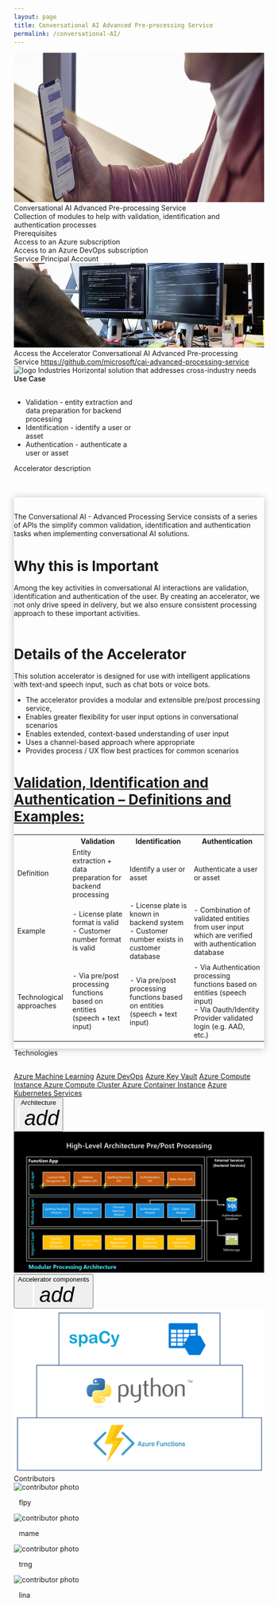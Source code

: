 ```yaml
---
layout: page
title: Conversational AI Advanced Pre-processing Service
permalink: /conversational-AI/
---
```


<div>
    <div class="title-photo">
          <img src="/images/conversational-AI/M365CO19_SMB_iPhone_245.jpg" alt="logo" height="300" style="width:100%;">
    </div>
    <div class="title">Conversational AI Advanced Pre-processing Service</div>
    <div class="paragraph">Collection of modules to help with validation, identification and authentication processes</div>
    <div class="category">Prerequisites</div>
    <div class="prerequisites">
        <div class="prerequisites-card">
            <span class="prerequisites-text">Access to an Azure subscription</span>
    </div>
        <div class="prerequisites-card">
            <span class="prerequisites-text">Access to an Azure DevOps subscription</span></div>
        <div class="prerequisites-card">
            <span class="prerequisites-text">Service Principal Account</span></div>
    </div>
    <div class="toolkit-cards">
        <div class="toolkit-row">
            <div class="toolkit-card left">
                <img src="/images/CLO18_programmingCode_001.jpg" alt="logo" height="170" style="width:100%;">
                <span class="toolkit-card-title">Access the Accelerator</span>
                <span class="toolkit-card-content">
                    Conversational AI Advanced Pre-processing Service <a href="https://github.com/microsoft/cai-advanced-processing-service" target="_blank">https://github.com/microsoft/cai-advanced-processing-service</a>
                </span>
            </div>
            <div class="toolkit-card right">
                <img src="/images/MSC19_paddingtonOffice_019.jpg" alt="logo" height="170" style="width:100%;">
                <span class="toolkit-card-title">Industries</span>
                <span class="toolkit-card-content">Horizontal solution that addresses cross-industry needs</span>
            </div>
        </div>
    </div>
    <div class="solution-accelerator-use-case">
        <div style="width: 50%;">
            <span style="font-weight:600; margin-right:50px;">Use Case</span>
            <ul style="margin-top: 30px;">
                <li>Validation - entity extraction and data preparation for backend processing</li>
                <li>Identification - identify a user or asset</li>
                <li>Authentication - authenticate a user or asset</li>
            </ul>
        </div>
    </div>
    <div class="category">Accelerator description</div>
    <div style="display:flex; margin-top: 50px; box-shadow: 0px 1px 13px rgba(0, 0, 0, 0.25);">
        <div class="accelerator-description">
    <p style="margin-top: 30px;">
        The Conversational AI - Advanced Processing Service consists of a series of APIs the simplify common validation, identification and authentication tasks when implementing conversational AI solutions. 
        <h1>Why this is Important</h1>
        Among the key activities in conversational AI interactions are validation, identification and authentication of the user.  By creating an accelerator, we not only drive speed in delivery, but we also ensure consistent processing approach to these important activities.
        <br/><br/>
        <h1>Details of the Accelerator</h1>        
        This solution accelerator is designed for use with intelligent applications with text-and speech input, such as chat bots or voice bots.
        <ul>
            <li>The accelerator provides a modular and extensible pre/post processing service, </li>
            <li>Enables greater flexibility for user input options in conversational scenarios </li>
            <li>Enables extended, context-based understanding of user input </li>
            <li>Uses a channel-based approach where appropriate </li>
            <li>Provides process / UX flow best practices for common scenarios </li>
        </ul>
        <h1><u>Validation, Identification and Authentication – Definitions and Examples:</u></h1>
        <table>
            <tr>
                <th></th>
                <th>Validation</th>
                <th>Identification</th>
                <th>Authentication</th>
            </tr>
            <tr>
                <td>Definition</td>
                <td>Entity extraction + data preparation for backend processing</td>
                <td>Identify a user or asset</td>
                <td>Authenticate a user or asset</td>
            </tr>
            <tr>
                <td>Example</td>
                <td>
                    - License plate format is valid 
                    <br/>
                    - Customer number format is valid
                </td>
                <td>
                    - License plate is known in backend system
                    <br/>
                    - Customer number exists in customer database
                </td>
                <td>- Combination of validated entities from user input which are verified with authentication database</td>
            </tr>
            <tr>
                <td>Technological approaches</td>
                <td>- Via pre/post processing functions based on entities (speech + text input)</td>
                <td>- Via pre/post processing functions based on entities (speech + text input)</td>
                <td>
                    - Via Authentication processing functions based on entities (speech input)
                    <br/>
                    - Via Oauth/Identity Provider validated login (e.g. AAD, etc.)
                </td>
            </tr>
        </table>
        </p>
        </div>
    </div>
    <div class="category" style="margin-bottom: 30px;">Technologies</div>
        <div class="technologies">
            <span><a href="https://azure.microsoft.com/services/machine-learning" target="_blank">Azure Machine Learning</a></span>
            <span><a href="https://azure.microsoft.com/services/devops/" target="_blank">Azure DevOps</a></span>
            <span><a href="https://azure.microsoft.com/services/key-vault/" target="_blank">Azure Key Vault</a></span>
            <span><a href="https://azure.microsoft.com/services/#compute" target="_blank">Azure Compute Instance </a></span>
            <span><a href="https://azure.microsoft.com/services/#compute" target="_blank">Azure Compute Cluster </a></span>
            <span><a href="https://azure.microsoft.com/services/container-instances/" target="_blank">Azure Container Instance</a></span>
            <span><a href="https://azure.microsoft.com/services/kubernetes-service/" target="_blank">Azure Kubernetes Services</a></span>
    </div>
    <div class="subtitle borders" style="margin-top:0px">
        <button type="button" class="btn" data-toggle="collapse" data-target="#collapsibleSectionArch">
        <div class="accelerator-buttons">
            <div style="width: 100%; text-align: center;">
                <span class="see-more-text">Architecture</span>
            </div>
            <i class="material-icons" style="margin-bottom:0px; font-size: 42px; border-left: 3px solid white; padding-left: 10px;">add</i>
        </div>
        </button>
        <div id="collapsibleSectionArch" class="collapse">
            <img src="/images/conversational-AI/High-level-Architecture.png" alt="High-level Architecture">
        </div>
        <button type="button" class="btn" data-toggle="collapse" data-target="#collapsibleSectionAccComp">
        <div class="accelerator-buttons">
            <div style="width: 100%; text-align: center;">
                <span class="see-more-text">Accelerator components</span>
            </div>
            <i class="material-icons" style="margin-bottom:0px; font-size: 42px; border-left: 3px solid white; padding-left: 10px;">add</i>
        </div>
        </button>
        <div id="collapsibleSectionAccComp" class="collapse">
            <img src="/images/conversational-AI/Technical-components-of-the-accelerator.png" alt="High-level Architecture">
        </div>
    </div>
    <div class="category">Contributors</div>
    <div class="accelerator-contributors">
        <div class="accelerator-contributor">
            <div class="accelerator-contributor-image"> 
                <img src="TODO" alt="contributor photo" height="100" width="100">
            </div>
            <div style="margin-left:10px;">
                <p class="accelerator-contributor-text">flpy</p>
            </div>
        </div>
        <div class="accelerator-contributor">
            <div class="accelerator-contributor-image">
                <img src="TODO" alt="contributor photo" height="100" width="100">
            </div>
            <div style="margin-left:10px;">
                <p class="accelerator-contributor-text">mame</p>
            </div>
        </div>
        <div class="accelerator-contributor">
            <div class="accelerator-contributor-image">
                <img src="TODO" alt="contributor photo" height="100" width="100">
            </div>
            <div style="margin-left:10px;">
                <p class="accelerator-contributor-text">trng</p>
            </div>
        </div>
        <div class="accelerator-contributor">
            <div class="accelerator-contributor-image"> 
                <img src="TODO" alt="contributor photo" height="100" width="100">
            </div>
            <div style="margin-left:10px;">
                <p class="accelerator-contributor-text">lina</p>
            </div>
        </div>
    </div>
</div>
